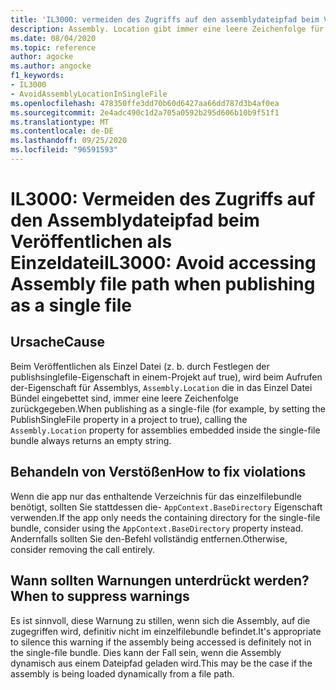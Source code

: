 ```yaml
---
title: 'IL3000: vermeiden des Zugriffs auf den assemblydateipfad beim Veröffentlichen als einzelne Datei (Code Analyse)'
description: Assembly. Location gibt immer eine leere Zeichenfolge für Assemblys zurück, die in ein einzeldateibundle eingebettet sind
ms.date: 08/04/2020
ms.topic: reference
author: agocke
ms.author: angocke
f1_keywords:
- IL3000
- AvoidAssemblyLocationInSingleFile
ms.openlocfilehash: 478350ffe3dd70b60d6427aa66dd787d3b4af0ea
ms.sourcegitcommit: 2e4adc490c1d2a705a0592b295d606b10b9f51f1
ms.translationtype: MT
ms.contentlocale: de-DE
ms.lasthandoff: 09/25/2020
ms.locfileid: "96591593"
---
```

# <a name="il3000-avoid-accessing-assembly-file-path-when-publishing-as-a-single-file"></a><span data-ttu-id="ed698-103">IL3000: Vermeiden des Zugriffs auf den Assemblydateipfad beim Veröffentlichen als Einzeldatei</span><span class="sxs-lookup"><span data-stu-id="ed698-103">IL3000: Avoid accessing Assembly file path when publishing as a single file</span></span>

## <a name="cause"></a><span data-ttu-id="ed698-104">Ursache</span><span class="sxs-lookup"><span data-stu-id="ed698-104">Cause</span></span>

<span data-ttu-id="ed698-105">Beim Veröffentlichen als Einzel Datei (z. b. durch Festlegen der publishsinglefile-Eigenschaft in einem-Projekt auf true), wird beim Aufrufen der-Eigenschaft für Assemblys, `Assembly.Location` die in das Einzel Datei Bündel eingebettet sind, immer eine leere Zeichenfolge zurückgegeben.</span><span class="sxs-lookup"><span data-stu-id="ed698-105">When publishing as a single-file (for example, by setting the PublishSingleFile property in a project to true), calling the `Assembly.Location` property for assemblies embedded inside the single-file bundle always returns an empty string.</span></span>

## <a name="how-to-fix-violations"></a><span data-ttu-id="ed698-106">Behandeln von Verstößen</span><span class="sxs-lookup"><span data-stu-id="ed698-106">How to fix violations</span></span>

<span data-ttu-id="ed698-107">Wenn die app nur das enthaltende Verzeichnis für das einzelfilebundle benötigt, sollten Sie stattdessen die- `AppContext.BaseDirectory` Eigenschaft verwenden.</span><span class="sxs-lookup"><span data-stu-id="ed698-107">If the app only needs the containing directory for the single-file bundle, consider using the `AppContext.BaseDirectory` property instead.</span></span> <span data-ttu-id="ed698-108">Andernfalls sollten Sie den-Befehl vollständig entfernen.</span><span class="sxs-lookup"><span data-stu-id="ed698-108">Otherwise, consider removing the call entirely.</span></span>

## <a name="when-to-suppress-warnings"></a><span data-ttu-id="ed698-109">Wann sollten Warnungen unterdrückt werden?</span><span class="sxs-lookup"><span data-stu-id="ed698-109">When to suppress warnings</span></span>

<span data-ttu-id="ed698-110">Es ist sinnvoll, diese Warnung zu stillen, wenn sich die Assembly, auf die zugegriffen wird, definitiv nicht im einzelfilebundle befindet.</span><span class="sxs-lookup"><span data-stu-id="ed698-110">It's appropriate to silence this warning if the assembly being accessed is definitely not in the single-file bundle.</span></span> <span data-ttu-id="ed698-111">Dies kann der Fall sein, wenn die Assembly dynamisch aus einem Dateipfad geladen wird.</span><span class="sxs-lookup"><span data-stu-id="ed698-111">This may be the case if the assembly is being loaded dynamically from a file path.</span></span>

